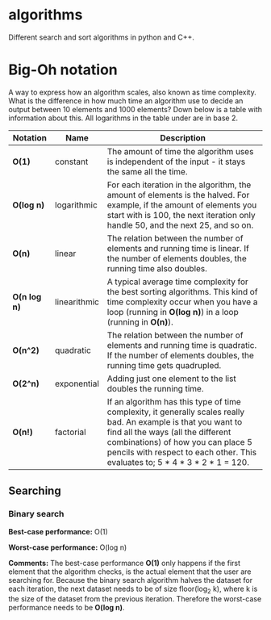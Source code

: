 # algorithms
Different search and sort algorithms in python and C++.

# Big-Oh notation
A way to express how an algorithm scales, also known as time complexity. What is the difference in how much time an algorithm use to decide an output between 10 elements and 1000 elements? Down below is a table with information about this. All logarithms in the table under are in base 2.

Notation | Name | Description
--- | --- | ---
**O(1)** | constant | The amount of time the algorithm uses is independent of the input - it stays the same all the time.
**O(log n)** | logarithmic | For each iteration in the algorithm, the amount of elements is the halved. For example, if the amount of elements you start with is 100, the next iteration only handle 50, and the next 25, and so on.
**O(n)** | linear | The relation between the number of elements and running time is linear. If the number of elements doubles, the running time also doubles.
**O(n log n)** | linearithmic | A typical average time complexity for the best sorting algorithms. This kind of time complexity occur when you have a loop (running in **O(log n)**) in a loop (running in **O(n)**).
**O(n^2)** | quadratic | The relation between the number of elements and running time is quadratic. If the number of elements doubles, the running time gets quadrupled.
**O(2^n)** | exponential | Adding just one element to the list doubles the running time.
**O(n!)** | factorial | If an algorithm has this type of time complexity, it generally scales really bad. An example is that you want to find all the ways (all the different combinations) of how you can place 5 pencils with respect to each other. This evaluates to; 5 * 4 * 3 * 2 * 1 = 120.

## Searching

### Binary search
**Best-case performance:** O(1)

**Worst-case performance:** O(log n)

**Comments:** The best-case performance **O(1)** only happens if the first element that the algorithm checks, is the actual element that the user are searching for. Because the binary search algorithm halves the dataset for each iteration, the next dataset needs to be of size floor(log<sub>2</sub> k), where k is the size of the dataset from the previous iteration. Therefore the worst-case performance needs to be **O(log n)**.
